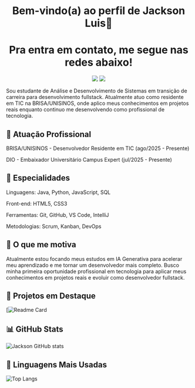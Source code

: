 <h1 align="center">Bem-vindo(a) ao perfil de Jackson Luis👋</h1>

###


###  <h1 align="center">Pra entra em contato, me segue nas redes abaixo!

<div align="center">
  <a href="https://www.linkedin.com/in/jackson-luis-8a2a5323b" target="_blank"><img src="https://img.shields.io/badge/-LinkedIn-%230077B5?style=for-the-badge&logo=linkedin&logoColor=white" target="_blank"></a>
 <a href="https://instagram.com/jackson_jk_" target="_blank"><img src="https://img.shields.io/badge/-Instagram-%23E4405F?style=for-the-badge&logo=instagram&logoColor=white" target="_blank"></a>

</div>

Sou estudante de Análise e Desenvolvimento de Sistemas em transição de carreira para desenvolvimento fullstack. Atualmente atuo como residente em TIC na BRISA/UNISINOS, onde aplico meus conhecimentos em projetos reais enquanto continuo me desenvolvendo como profissional de tecnologia.

## 🏢 Atuação Profissional

BRISA/UNISINOS - Desenvolvedor Residente em TIC (ago/2025 - Presente)

DIO - Embaixador Universitário Campus Expert (jul/2025 - Presente)


## 📱 Especialidades

Linguagens: Java, Python, JavaScript, SQL

Front-end: HTML5, CSS3

Ferramentas: Git, GitHub, VS Code, IntelliJ

Metodologias: Scrum, Kanban, DevOps


## 🚀 O que me motiva

Atualmente estou focando meus estudos em IA Generativa para acelerar meu aprendizado e me tornar um desenvolvedor mais completo. Busco minha primeira oportunidade profissional em tecnologia para aplicar meus conhecimentos em projetos reais e evoluir como desenvolvedor fullstack.

## 📌 Projetos em Destaque

[![Readme Card](https://github-readme-stats.vercel.app/api/pin/?username=JacksonDeLima&repo=projetos-academicos&theme=dark)

## 📊 GitHub Stats

![Jackson GitHub stats](https://github-readme-stats.vercel.app/api?username=JacksonDeLima&show_icons=true&theme=dark)

## 🧠 Linguagens Mais Usadas

![Top Langs](https://github-readme-stats.vercel.app/api/top-langs/?username=JacksonDeLima&layout=compact&theme=dark)
 
